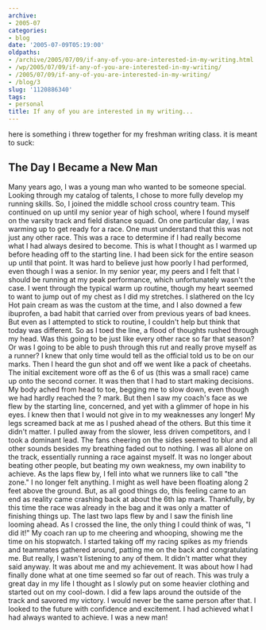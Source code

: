 ```yaml
---
archive:
- 2005-07
categories:
- blog
date: '2005-07-09T05:19:00'
oldpaths:
- /archive/2005/07/09/if-any-of-you-are-interested-in-my-writing.html
- /wp/2005/07/09/if-any-of-you-are-interested-in-my-writing/
- /2005/07/09/if-any-of-you-are-interested-in-my-writing/
- /blog/3
slug: '1120886340'
tags:
- personal
title: If any of you are interested in my writing...
---
```


here is something i threw together for my freshman writing class. it is
meant to suck:  

## The Day I Became a New Man ##

Many years ago, I was a young man who wanted to be someone special. Looking
through my catalog of talents, I chose to more fully develop my running
skills. So, I joined the middle school cross country team. This continued
on up until my senior year of high school, where I found myself on the
varsity track and field distance squad. On one particular day, I was
warming up to get ready for a race. One must understand that this was not
just any other race. This was a race to determine if I had really become
what I had always desired to become. This is what I thought as I warmed up
before heading off to the starting line. I had been sick for the entire
season up until that point. It was hard to believe just how poorly I had
performed, even though I was a senior. In my senior year, my peers and
I felt that I should be running at my peak performance, which
unfortunately wasn't the case. I went through the typical warm up routine,
though my heart seemed to want to jump out of my chest as I did my
stretches. I slathered on the Icy Hot pain cream as was the custom at the
time, and I also downed a few ibuprofen, a bad habit that carried over
from previous years of bad knees. But even as I attempted to stick to
routine, I couldn't help but think that today was different. So as I toed
the line, a flood of thoughts rushed through my head. Was this going to be
just like every other race so far that season? Or was I going to be able
to push through this rut and really prove myself as a runner? I knew that
only time would tell as the official told us to be on our marks. Then
I heard the gun shot and off we went like a pack of cheetahs. The initial
excitement wore off as the 6 of us (this was a small race) came up onto
the second corner. It was then that I had to start making decisions. My
body ached from head to toe, begging me to slow down, even though we had
hardly reached the ? mark. But then I saw my coach's face as we flew by
the starting line, concerned, and yet with a glimmer of hope in his eyes.
I knew then that I would not give in to my weaknesses any longer! My legs
screamed back at me as I pushed ahead of the others. But this time it
didn't matter. I pulled away from the slower, less driven competitors, and
I took a dominant lead. The fans cheering on the sides seemed to blur and
all other sounds besides my breathing faded out to nothing. I was all
alone on the track, essentially running a race against myself. It was no
longer about beating other people, but beating my own weakness, my own
inability to achieve. As the laps flew by, I fell into what we runners
like to call "the zone." I no longer felt anything. I might as well have
been floating along 2 feet above the ground. But, as all good things do,
this feeling came to an end as reality came crashing back at about the 6th
lap mark. Thankfully, by this time the race was already in the bag and it
was only a matter of finishing things up. The last two laps flew by and
I saw the finish line looming ahead. As I crossed the line, the only thing
I could think of was, "I did it!" My coach ran up to me cheering and
whooping, showing me the time on his stopwatch. I started taking off my
racing spikes as my friends and teammates gathered around, patting me on
the back and congratulating me. But really, I wasn't listening to any of
them. It didn't matter what they said anyway. It was about me and my
achievement. It was about how I had finally done what at one time seemed
so far out of reach. This was truly a great day in my life I thought as
I slowly put on some heavier clothing and started out on my cool-down.
I did a few laps around the outside of the track and savored my victory.
I would never be the same person after that. I looked to the future with
confidence and excitement. I had achieved what I had always wanted to
achieve. I was a new man!

